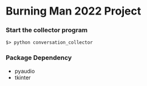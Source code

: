 # Burning Man 2022 Project

### Start the collector program
`$> python conversation_collector`

### Package Dependency 
- pyaudio
- tkinter
